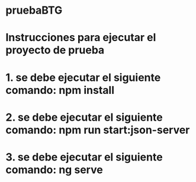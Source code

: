 # pruebaBTG
# Instrucciones para ejecutar el proyecto de prueba 
# 1. se debe ejecutar el siguiente comando: npm install
# 2. se debe ejecutar el siguiente comando: npm run start:json-server
# 3. se debe ejecutar el siguiente comando: ng serve
